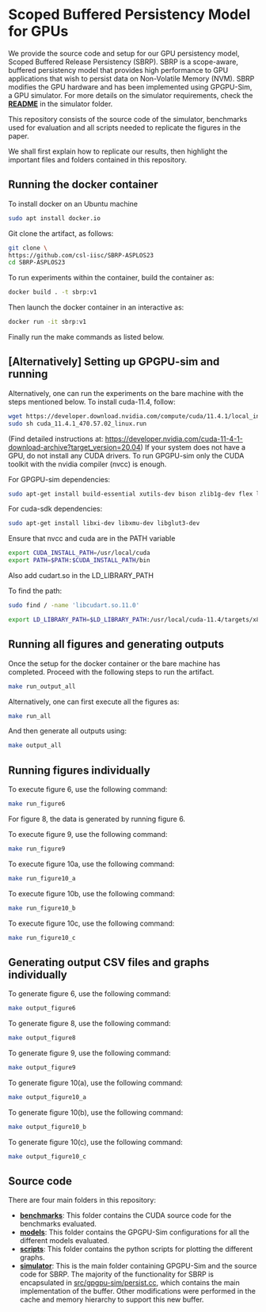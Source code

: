 # Scoped Buffered Persistency Model for GPUs

We provide the source code and setup for our GPU persistency model, Scoped Buffered Release Persistency (SBRP). SBRP is a scope-aware, buffered persistency model that provides high performance to GPU applications that wish to persist data on Non-Volatile Memory (NVM). SBRP modifies the GPU hardware and has been implemented using GPGPU-Sim, a GPU simulator. For more details on the simulator requirements, check the **[README](simulator/README.md)** in the simulator folder.

This repository consists of the source code of the simulator, benchmarks used for evaluation and all scripts needed to replicate the figures in the paper. 

We shall first explain how to replicate our results, then highlight the important files and folders contained in this repository.

## Running the docker container
To install docker on an Ubuntu machine 

```bash
sudo apt install docker.io
```

Git clone the artifact, as follows: 

```bash
git clone \
https://github.com/csl-iisc/SBRP-ASPLOS23
cd SBRP-ASPLOS23
```

To run experiments within the container, build the container as:

```bash
docker build . -t sbrp:v1
```

Then launch the docker container in an interactive as: 

```bash
docker run -it sbrp:v1
```
Finally run the make commands as listed below. 

## [Alternatively] Setting up GPGPU-sim and running

Alternatively, one can run the experiments on the bare machine with the steps mentioned below.
To install cuda-11.4, follow:

```bash
wget https://developer.download.nvidia.com/compute/cuda/11.4.1/local_installers/cuda_11.4.1_470.57.02_linux.run
sudo sh cuda_11.4.1_470.57.02_linux.run
```

(Find detailed instructions at: https://developer.nvidia.com/cuda-11-4-1-download-archive?target_version=20.04) 
If your system does not have a GPU, do not install any CUDA drivers.
To run GPGPU-sim only the CUDA toolkit with the nvidia compiler (nvcc) is enough.  

For GPGPU-sim dependencies: 
```bash
sudo apt-get install build-essential xutils-dev bison zlib1g-dev flex libglu1-mesa-dev 
```
For cuda-sdk dependencies: 
```bash
sudo apt-get install libxi-dev libxmu-dev libglut3-dev 
```

Ensure that nvcc and cuda are in the PATH variable 
```bash
export CUDA_INSTALL_PATH=/usr/local/cuda
export PATH=$PATH:$CUDA_INSTALL_PATH/bin
```

Also add cudart.so in the LD_LIBRARY_PATH

To find the path: 
```bash
sudo find / -name 'libcudart.so.11.0'
```

```bash
export LD_LIBRARY_PATH=$LD_LIBRARY_PATH:/usr/local/cuda-11.4/targets/x86_64-linux/lib
```

## Running all figures and generating outputs 

Once the setup for the docker container or the bare machine has completed. 
Proceed with the following steps to run the artifact. 

```bash
make run_output_all 
```
Alternatively, one can first execute all the figures as: 
```bash
make run_all
```
And then generate all outputs using: 
```bash
make output_all
```

## Running figures individually

To execute figure 6, use the following command: 
```bash
make run_figure6
```

For figure 8, the data is generated by running figure 6. 

To execute figure 9, use the following command: 
```bash
make run_figure9
```

To execute figure 10a, use the following command: 
```bash
make run_figure10_a
```

To execute figure 10b, use the following command: 
```bash
make run_figure10_b
```

To execute figure 10c, use the following command: 
```bash
make run_figure10_c
```

## Generating output CSV files and graphs individually
To generate figure 6, use the following command: 
```bash
make output_figure6
```
To generate figure 8, use the following command: 
```bash
make output_figure8
```
To generate figure 9, use the following command: 
```bash
make output_figure9
```
To generate figure 10(a), use the following command: 
```bash
make output_figure10_a
```
To generate figure 10(b), use the following command: 
```bash
make output_figure10_b
```
To generate figure 10(c), use the following command: 
```bash
make output_figure10_c
```

## Source code
There are four main folders in this repository:
- **[benchmarks](benchmarks/)**: This folder contains the CUDA source code for the benchmarks evaluated. 
- **[models](models/)**: This folder contains the GPGPU-Sim configurations for all the different models evaluated.
- **[scripts](scripts/)**: This folder contains the python scripts for plotting the different graphs.
- **[simulator](simulator/)**: This is the main folder containing GPGPU-Sim and the source code for SBRP. The majority of the functionality for SBRP is encapsulated in [src/gpgpu-sim/persist.cc](simulator/src/gpgpu-sim/persist.cc), which contains the main implementation of the buffer. Other modifications were performed in the cache and memory hierarchy to support this new buffer.
